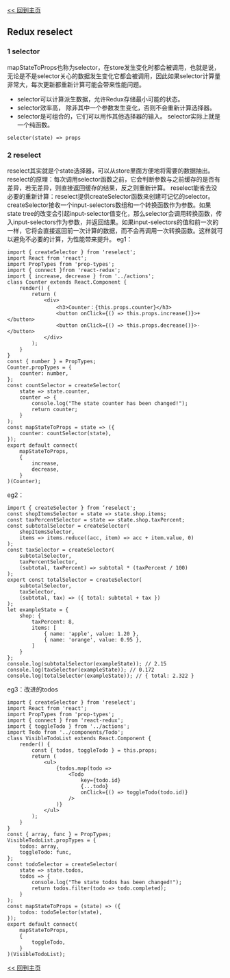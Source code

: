 [<< 回到主页](http://suzy1993.github.io/misszy/)

## Redux reselect

### 1 selector
mapStateToProps也称为selector，在store发生变化时都会被调用，也就是说，无论是不是selector关心的数据发生变化它都会被调用，因此如果selector计算量非常大，每次更新都重新计算可能会带来性能问题。
* selector可以计算派生数据，允许Redux存储最小可能的状态。
* selector效率高， 除非其中一个参数发生变化，否则不会重新计算选择器。
* selector是可组合的，它们可以用作其他选择器的输入。
selector实际上就是一个纯函数。
```
selector(state) => props
```

### 2 reselect
reselect其实就是个state选择器，可以从store里面方便地将需要的数据抽出。
reselect的原理：每次调用selector函数之前，它会判断参数与之前缓存的是否有差异，若无差异，则直接返回缓存的结果，反之则重新计算。
reselect能省去没必要的重新计算：reselect提供createSelector函数来创建可记忆的selector。createSelector接收一个input-selectors数组和一个转换函数作为参数。如果state tree的改变会引起input-selector值变化，那么selector会调用转换函数，传入input-selectors作为参数，并返回结果。如果input-selectors的值和前一次的一样，它将会直接返回前一次计算的数据，而不会再调用一次转换函数。这样就可以避免不必要的计算，为性能带来提升。
eg1：
```
import { createSelector } from 'reselect';
import React from 'react';
import PropTypes from 'prop-types';
import { connect }from 'react-redux';
import { increase, decrease } from '../actions';
class Counter extends React.Component {
    render() {
        return (
            <div>
                <h3>Counter：{this.props.counter}</h3>
                <button onClick={() => this.props.increase()}>+</button>
                <button onClick={() => this.props.decrease()}>-</button>
            </div>
        );
    }
}
const { number } = PropTypes;
Counter.propTypes = {
    counter: number,
};
const countSelector = createSelector(
    state => state.counter,
    counter => {
        console.log("The state counter has been changed!");
        return counter;
    }
);
const mapStateToProps = state => ({
    counter: countSelector(state),
});
export default connect(
    mapStateToProps,
    {
        increase,
        decrease,
    }
)(Counter);
```
eg2：
```
import { createSelector } from ‘reselect';
const shopItemsSelector = state => state.shop.items;
const taxPercentSelector = state => state.shop.taxPercent;
const subtotalSelector = createSelector(
    shopItemsSelector,
    items => items.reduce((acc, item) => acc + item.value, 0)
);
const taxSelector = createSelector(
    subtotalSelector,
    taxPercentSelector,
    (subtotal, taxPercent) => subtotal * (taxPercent / 100)
);
export const totalSelector = createSelector(
    subtotalSelector,
    taxSelector,
    (subtotal, tax) => ({ total: subtotal + tax })
);
let exampleState = {
    shop: {
        taxPercent: 8,
        items: [
            { name: 'apple', value: 1.20 },
            { name: 'orange', value: 0.95 },
        ]
    }
};
console.log(subtotalSelector(exampleState)); // 2.15
console.log(taxSelector(exampleState)); // 0.172
console.log(totalSelector(exampleState)); // { total: 2.322 }
```
eg3：改进的todos
```
import { createSelector } from 'reselect';
import React from 'react';
import PropTypes from 'prop-types';
import { connect } from 'react-redux';
import { toggleTodo } from '../actions';
import Todo from '../components/Todo';
class VisibleTodoList extends React.Component {
    render() {
        const { todos, toggleTodo } = this.props;
        return (
            <ul>
                {todos.map(todo =>
                    <Todo
                        key={todo.id}
                        {...todo}
                        onClick={() => toggleTodo(todo.id)}
                    />
                )}
            </ul>
        );
    }
}
const { array, func } = PropTypes;
VisibleTodoList.propTypes = {
    todos: array,
    toggleTodo: func,
};
const todoSelector = createSelector(
    state => state.todos,
    todos => {
        console.log("The state todos has been changed!");
        return todos.filter(todo => todo.completed);
    }
);
const mapStateToProps = (state) => ({
    todos: todoSelector(state),
});
export default connect(
    mapStateToProps,
    {
        toggleTodo,
    }
)(VisibleTodoList);
```

[<< 回到主页](http://suzy1993.github.io/misszy/)
